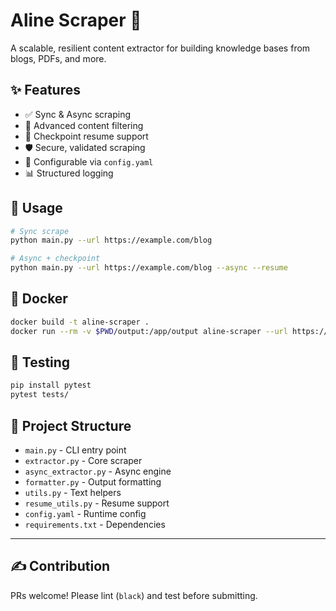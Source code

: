 
# Aline Scraper 🚀

A scalable, resilient content extractor for building knowledge bases from blogs, PDFs, and more.

## ✨ Features

- ✅ Sync & Async scraping
- 🧠 Advanced content filtering
- 💾 Checkpoint resume support
- 🛡️ Secure, validated scraping
- 🧰 Configurable via `config.yaml`
- 📊 Structured logging

## 🧪 Usage

```bash
# Sync scrape
python main.py --url https://example.com/blog

# Async + checkpoint
python main.py --url https://example.com/blog --async --resume
```

## 🐳 Docker

```bash
docker build -t aline-scraper .
docker run --rm -v $PWD/output:/app/output aline-scraper --url https://example.com/blog
```

## 🧪 Testing

```bash
pip install pytest
pytest tests/
```

## 📂 Project Structure

- `main.py` - CLI entry point
- `extractor.py` - Core scraper
- `async_extractor.py` - Async engine
- `formatter.py` - Output formatting
- `utils.py` - Text helpers
- `resume_utils.py` - Resume support
- `config.yaml` - Runtime config
- `requirements.txt` - Dependencies

---

## ✍️ Contribution

PRs welcome! Please lint (`black`) and test before submitting.

